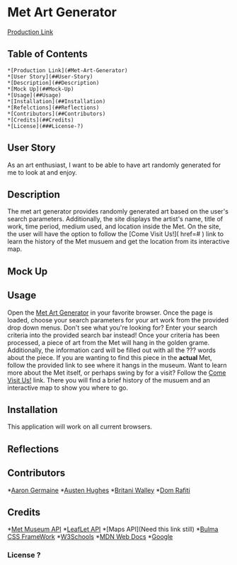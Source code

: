 # Met Art Generator
[Production Link](https://aarongermaine.github.io/group_project/)

## Table of Contents
    *[Production Link](#Met-Art-Generator)
    *[User Story](##User-Story)
    *[Description](##Description)
    *[Mock Up](##Mock-Up)
    *[Usage](##Usage)
    *[Installation](##Installation)
    *[Refelctions](##Reflections)
    *[Contributors](##Contributors)
    *[Credits](##Credits)
    *[License](###License-?)

## User Story 
As an art enthusiast, I want to be able to have art randomly generated for me to look at and enjoy. 

## Description
The met art generator provides randomly generated art based on the user's search parameters. Additionally, the site displays the artist's name, title of work, time period, medium used, and location inside the Met. On the site, the user will have the option to follow the [Come Visit Us!](<a> href=# </a>) link to learn the history of the Met musuem and get the location from its interactive map. 

## Mock Up


## Usage
Open the [Met Art Generator](https://aarongermaine.github.io/group_project/) in your favorite browser. Once the page is loaded, choose your search parameters for your art work from the provided drop down menus. Don't see what you're looking for? Enter your search criteria into the provided search bar instead! Once your criteria has been processed, a piece of art from the Met will hang in the golden grame. Additionally, the information card will be filled out with all the ??? words about the piece. If you are wanting to find this piece in the <strong> actual </strong> Met, follow the provided link to see where it hangs in the museum. Want to learn more about the Met itself, or perhaps swing by for a visit? Follow the [Come Visit Us!](https://aarongermaine.github.io/group_project/visit.html) link. There you will find a brief history of the musuem and an interactive map to show you where to go. 

## Installation 
This application will work on all current browsers.

## Reflections 

## Contributors 
*[Aaron Germaine](https://github.com/aarongermaine)
*[Austen Hughes](https://github.com/austenhughes)
*[Britani Walley](https://github.com/britaniwalley)
*[Dom Rafiti](https://github.com/domrafiti)

## Credits 

*[Met Museum API](https://metmuseum.github.io/)
*[LeafLet API](https://leafletjs.com/)
*[Maps API](Need this link still)
*[Bulma CSS FrameWork](https://bulma.io/)
*[W3Schools](https://www.w3schools.com/)
*[MDN Web Docs](https://developer.mozilla.org/en-US/)
*[Google](https://www.google.com/)

### License ? 